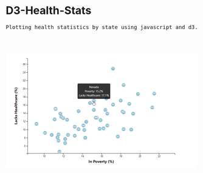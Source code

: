 # D3-Health-Stats
<pre>
Plotting health statistics by state using javascript and d3.



</pre>
![healthcare chart](https://github.com/kmclewis/D3-Health-Stats/blob/master/D3%20chart.png)
